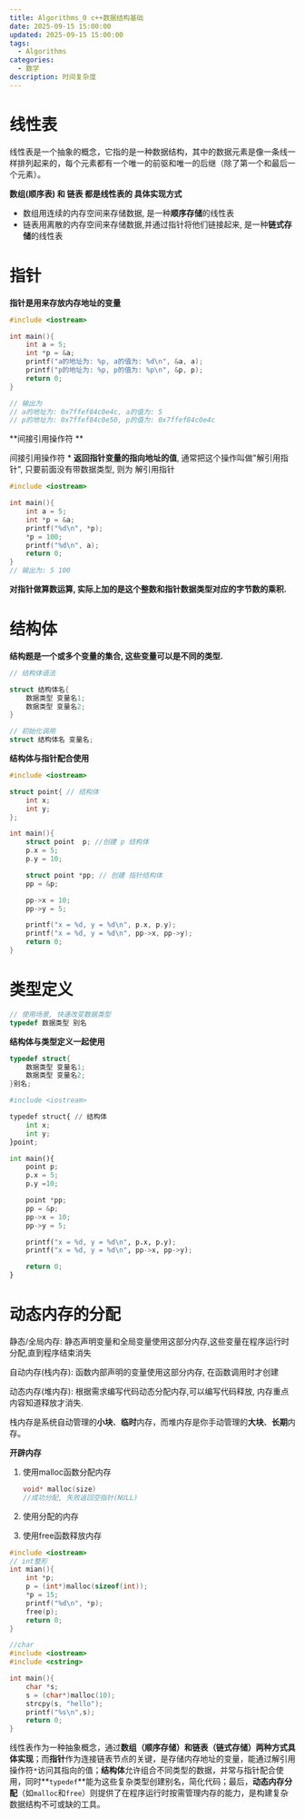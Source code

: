 ```yaml
---
title: Algorithms_0 c++数据结构基础
date: 2025-09-15 15:00:00
updated: 2025-09-15 15:00:00
tags:
  - Algorithms
categories:
  - 数学
description: 时间复杂度
---
```

# 线性表

线性表是一个抽象的概念，它指的是一种数据结构，其中的数据元素是像一条线一样排列起来的，每个元素都有一个唯一的前驱和唯一的后继（除了第一个和最后一个元素）。

**数组(顺序表) 和 链表 都是线性表的 具体实现方式**

- 数组用连续的内存空间来存储数据, 是一种**顺序存储**的线性表
- 链表用离散的内存空间来存储数据,并通过指针将他们链接起来, 是一种**链式存储**的线性表

# 指针

**指针是用来存放内存地址的变量**

```c++
#include <iostream>

int main(){
    int a = 5;
    int *p = &a;
    printf("a的地址为: %p, a的值为: %d\n", &a, a);
    printf("p的地址为: %p, p的值为: %p\n", &p, p);
    return 0;
}

// 输出为
// a的地址为: 0x7ffef84c0e4c, a的值为: 5
// p的地址为: 0x7ffef84c0e50, p的值为: 0x7ffef84c0e4c
```

**间接引用操作符 **

间接引用操作符 * **返回指针变量的指向地址的值**, 通常把这个操作叫做"解引用指针", 只要前面没有带数据类型, 则为 解引用指针

```c++
#include <iostream>

int main(){
    int a = 5;
    int *p = &a;
    printf("%d\n", *p);
    *p = 100;
    printf("%d\n", a);
    return 0;
}
// 输出为: 5 100
```

**对指针做算数运算, 实际上加的是这个整数和指针数据类型对应的字节数的乘积.**

# 结构体

**结构题是一个或多个变量的集合, 这些变量可以是不同的类型.**

```c++
// 结构体语法

struct 结构体名{
    数据类型 变量名1;
    数据类型 变量名2;
}

// 初始化调用
struct 结构体名 变量名;
```

**结构体与指针配合使用**

```c++
#include <iostream>

struct point{ // 结构体
    int x;
    int y;
};

int main(){
    struct point  p; //创建 p 结构体
    p.x = 5;
    p.y = 10;

    struct point *pp; // 创建 指针结构体
    pp = &p;

    pp->x = 10;
    pp->y = 5;

    printf("x = %d, y = %d\n", p.x, p.y);
    printf("x = %d, y = %d\n", pp->x, pp->y);
    return 0;
}
```

# 类型定义

```c++
// 使用场景, 快速改变数据类型
typedef 数据类型 别名
```

**结构体与类型定义一起使用**

```c++
typedef struct{
    数据类型 变量名1;
    数据类型 变量名2;
}别名;
```

```python
#include <iostream>

typedef struct{ // 结构体
    int x;
    int y;
}point;

int main(){
    point p;
    p.x = 5;
    p.y =10;

    point *pp;
    pp = &p;
    pp->x = 10;
    pp->y = 5;

    printf("x = %d, y = %d\n", p.x, p.y);
    printf("x = %d, y = %d\n", pp->x, pp->y);

    return 0;
}
```

# 动态内存的分配

静态/全局内存: 静态声明变量和全局变量使用这部分内存,这些变量在程序运行时分配,直到程序结束消失

自动内存(栈内存): 函数内部声明的变量使用这部分内存, 在函数调用时才创建

动态内存(堆内存): 根据需求编写代码动态分配内存,可以编写代码释放, 内存重点内容知道释放才消失.

栈内存是系统自动管理的**小块**、**临时**内存，而堆内存是你手动管理的**大块**、**长期**内存。

**开辟内存**

1. 使用malloc函数分配内存

    ```c++
    void* malloc(size) 
    //成功分配, 失败返回空指针(NULL)
    ```

    

2. 使用分配的内存

3. 使用free函数释放内存  

```c++
#include <iostream>
// int整形
int mian(){
    int *p;
    p = (int*)malloc(sizeof(int));
    *p = 15;
    printf("%d\n", *p);
    free(p);
    return 0;
}

//char
#include <iostream>
#include <cstring>

int main(){
    char *s;
    s = (char*)malloc(10);
    strcpy(s, "hello");
    printf("%s\n",s);
    return 0;
}
```

线性表作为一种抽象概念，通过**数组（顺序存储）和链表（链式存储）两种方式具体实现**；而**指针**作为连接链表节点的关键，是存储内存地址的变量，能通过解引用操作符`*`访问其指向的值；**结构体**允许组合不同类型的数据，并常与指针配合使用，同时**`typedef`**能为这些复杂类型创建别名，简化代码；最后，**动态内存分配**（如`malloc`和`free`）则提供了在程序运行时按需管理内存的能力，是构建复杂数据结构不可或缺的工具。